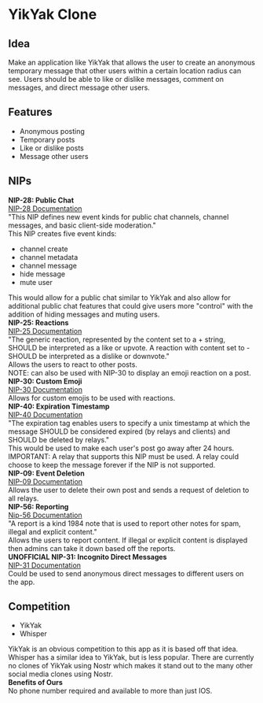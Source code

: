 # YikYak Clone
## Idea
Make an application like YikYak that allows the user to create an anonymous temporary message that other users within a certain location radius can see. Users should be able to like or dislike messages, comment on messages, and direct message other users.
## Features
* Anonymous posting
* Temporary posts
* Like or dislike posts
* Message other users
## NIPs
**NIP-28: Public Chat**  
[NIP-28 Documentation](https://github.com/nostr-protocol/nips/blob/master/28.md)  
"This NIP defines new event kinds for public chat channels, channel messages, and basic client-side moderation."  
This NIP creates five event kinds:
* channel create  
* channel metadata  
* channel message  
* hide message  
* mute user  

This would allow for a public chat similar to YikYak and also allow for additional public chat features that could give users more "control" with the addition of hiding messages and muting users.  
**NIP-25: Reactions**  
[NIP-25 Documentation](https://github.com/nostr-protocol/nips/blob/master/25.md)  
"The generic reaction, represented by the content set to a + string, SHOULD be interpreted as a like or upvote. A reaction with content set to - SHOULD be interpreted as a dislike or downvote."  
Allows the users to react to other posts.  
NOTE: can also be used with NIP-30 to display an emoji reaction on a post.    
**NIP-30: Custom Emoji**  
[NIP-30 Documentation](https://github.com/nostr-protocol/nips/blob/master/30.md)  
Allows for custom emojis to be used with reactions.    
**NIP-40: Expiration Timestamp**  
[NIP-40 Documentation](https://github.com/nostr-protocol/nips/blob/master/40.md)  
"The expiration tag enables users to specify a unix timestamp at which the message SHOULD be considered expired (by relays and clients) and SHOULD be deleted by relays."  
This would be used to make each user's post go away after 24 hours.  
IMPORTANT: A relay that supports this NIP must be used. A relay could choose to keep the message forever if the NIP is not supported.  
**NIP-09: Event Deletion**  
[NIP-09 Documentation](https://github.com/nostr-protocol/nips/blob/master/09.md)  
Allows the user to delete their own post and sends a request of deletion to all relays.  
**NIP-56: Reporting**  
[Nip-56 Documentation](https://github.com/nostr-protocol/nips/blob/master/56.md)  
"A report is a kind 1984 note that is used to report other notes for spam, illegal and explicit content."  
Allows the users to report content. If illegal or explicit content is displayed then admins can take it down based off the reports.  
**UNOFFICIAL NIP-31: Incognito Direct Messages**  
[NIP-31 Documentation](https://github.com/nostr-protocol/nips/pull/410)  
Could be used to send anonymous direct messages to different users on the app.
## Competition
* YikYak  
* Whisper

YikYak is an obvious competition to this app as it is based off that idea. Whisper has a similar idea to YikYak, but is less popular. There are currently no clones of YikYak using Nostr which makes it stand out to the many other social media clones using Nostr.  
**Benefits of Ours**  
No phone number required and available to more than just IOS.